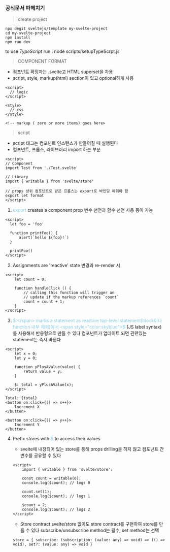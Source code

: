 ### 공식문서 파헤치기

> create project

```
npx degit sveltejs/template my-svelte-project
cd my-svelte-project
npm install
npm run dev
```

to use _TypeScript_ run :
node scripts/setupTypeScrpt.js

> COMPONENT FORMAT

- 컴포넌트 확장자는 .svelte고 HTML superset을 차용
- script, style, markup(html) section이 있고 optional하게 사용

```
<script>
  // logic
</script>

<style>
  // css
</style>

<!-- markup ( zero or more items) goes here>
```

> script

- script 태그는 컴포넌트 인스턴스가 만들어질 때 실행된다
- 컴포넌트, 프롭스, 라이브러리 import 하는 부분

```
<script>
// Component
import Test from './Test.svelte'

// Library
import { writable } from 'svelte/store'

// props 상위 컴포넌트로 받은 프롭스는 export로 바인딩 해줘야 함
export let format
</script>
```

1. <span style="color:skyblue">export</span> creates a component prop
   변수 선언과 함수 선언 사용 등이 가능

```
<script>
  let foo = 'foo'

  function printFoo() {
      alert(`hello ${foo}!`)
  }

  printFoo()
</script>
```

2. Assignments are 'reactive'
   state 변경과 re-render 시

```
<script>
	let count = 0;

	function handleClick () {
		// calling this function will trigger an
		// update if the markup references `count`
		count = count + 1;
	}
</script>
```

3. <span style="color:skyblue">$:</span> marks a statement as reactive
top-level statement(block이나 function 내부 제외)에서 <span style="color:skyblue">$:</span>(JS label syntax)를 사용해서 반응형으로 만들 수 있다
   컴포넌트가 업데이트 되면 관련있는 statement는 즉시 바뀐다

```
<script>
	let x = 0;
	let y = 0;

	function yPlusAValue(value) {
		return value + y;
	}

	$: total = yPlusAValue(x);
</script>

Total: {total}
<button on:click={() => x++}>
	Increment X
</button>

<button on:click={() => y++}>
	Increment Y
</button>
```

4. Prefix stores with <span style="color:skyblue">$</span> to access their values

   - svelte에 내장되어 있는 store를 통해 props drilling을 하지 않고 컴포넌트 간 변수를 공유할 수 있다

   ```
   <script>
       import { writable } from 'svelte/store';

       const count = writable(0);
       console.log($count); // logs 0

       count.set(1);
       console.log($count); // logs 1

       $count = 2;
       console.log($count); // logs 2
   </script>
   ```

   - Store contract
     svelte/store 없이도 store contract를 구현하여 store를 만들 수 있다
     subscribe/unsubscribe method는 필수, set method는 선택

   ```
   store = { subscribe: (subscription: (value: any) => void) => (() => void), set?: (value: any) => void }
   ```
